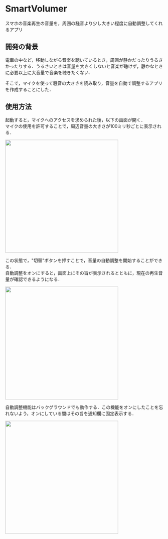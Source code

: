# SmartVolumer
スマホの音楽再生の音量を，周囲の騒音より少し大きい程度に自動調整してくれるアプリ

## 開発の背景
電車の中など，移動しながら音楽を聴いているとき，周囲が静かだったりうるさかったりする．うるさいときは音量を大きくしないと音楽が聴けず，静かなときに必要以上に大音量で音楽を聴きたくない．

そこで，マイクを使って騒音の大きさを読み取り，音量を自動で調整するアプリを作成することにした．

## 使用方法

起動すると，マイクへのアクセスを求められた後，以下の画面が開く．  
マイクの使用を許可することで，周辺音量の大きさが100ミリ秒ごとに表示される．  

<img src="/Users/tetsuya/Dropbox/data/AndroidStudioProjects/SmartVolumer/document_res/off.jpg" width=360px>  

この状態で，"切替"ボタンを押すことで，音量の自動調整を開始することができる．  
自動調整をオンにすると，画面上にその旨が表示されるとともに，現在の再生音量が確認できるようになる．  

<img src="/Users/tetsuya/Dropbox/data/AndroidStudioProjects/SmartVolumer/document_res/on.jpg" width=360px>  

自動調整機能はバックグラウンドでも動作する．この機能をオンにしたことを忘れないよう，オンにしている間はその旨を通知欄に固定表示する．

<img src="/Users/tetsuya/Dropbox/data/AndroidStudioProjects/SmartVolumer/document_res/notification.jpg" width=360px>  
